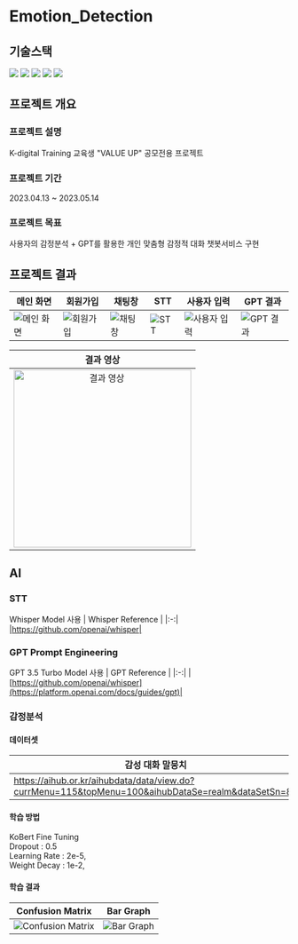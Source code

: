# Emotion_Detection

## 기술스택

<div align=left> 
  <img src="https://img.shields.io/badge/visual studio code-007ACC?style=for-the-badge&logo=visual studio code&logoColor=white"> 
  <img src="https://img.shields.io/badge/python-3776AB?style=for-the-badge&logo=python&logoColor=white"> 
  <img src="https://img.shields.io/badge/pytorch-EE4C2C?style=for-the-badge&logo=pytorch&logoColor=white">
  <img src="https://img.shields.io/badge/discord-5865F2?style=for-the-badge&logo=discord&logoColor=white"> 
  <img src="https://img.shields.io/badge/git-F05032?style=for-the-badge&logo=git&logoColor=white"> 
</div>

## 프로젝트 개요

### 프로젝트 설명

K-digital Training 교육생 "VALUE UP" 공모전용 프로젝트

### 프로젝트 기간

2023.04.13 ~ 2023.05.14

### 프로젝트 목표

사용자의 감정분석 + GPT를 활용한 개인 맞춤형 감정적 대화 챗봇서비스 구현

## 프로젝트 결과

| 메인 화면 | 회원가입 | 채팅창 | STT | 사용자 입력 | GPT 결과 |
| --- | --- | --- | --- | --- | --- |
| ![메인 화면](https://user-images.githubusercontent.com/61678329/251390764-acd21dab-8451-43a7-8ef3-e3ac0c63a8dc.png) | ![회원가입](https://user-images.githubusercontent.com/61678329/251390771-f552e40f-2027-42d4-9b13-5078a3c37261.png) | ![채팅창](https://user-images.githubusercontent.com/61678329/251390773-4b3779c1-e2dd-4a8f-bbb3-f11be2a64d4c.png) | ![STT](https://user-images.githubusercontent.com/61678329/251390781-f2cd9bac-a019-4f61-94d9-d72f483b3835.png) | ![사용자 입력](https://user-images.githubusercontent.com/61678329/251390782-c1aa4c8c-92ac-448f-a44d-236bbeea335e.png) | ![GPT 결과](https://user-images.githubusercontent.com/61678329/251390784-faf8aae7-0224-4039-8e21-1cb47aa542f0.png) |  

| 결과 영상 |
|:-:|
| <a href="https://user-images.githubusercontent.com/61678329/252132385-856edf36-12fc-4861-8f3a-41ea72cebbfe.mp4" target="_blank" rel="noopener noreferrer"><img src="https://user-images.githubusercontent.com/61678329/251390764-acd21dab-8451-43a7-8ef3-e3ac0c63a8dc.png" width="320" alt="결과 영상"></a> |
## AI
### STT
Whisper Model 사용
| Whisper Reference |
|:-:|
|https://github.com/openai/whisper|
### GPT Prompt Engineering
GPT 3.5 Turbo Model 사용
| GPT Reference |
|:-:|
|[https://github.com/openai/whisper](https://platform.openai.com/docs/guides/gpt)|
### 감정분석
#### 데이터셋
| 감성 대화 말뭉치| 감정 분류를 위한 대화 음성 데이터셋 |
|---| --- |
|https://aihub.or.kr/aihubdata/data/view.do?currMenu=115&topMenu=100&aihubDataSe=realm&dataSetSn=86|https://aihub.or.kr/aihubdata/data/view.do?currMenu=115&topMenu=100&dataSetSn=263|
#### 학습 방법
KoBert Fine Tuning  
    Dropout : 0.5  
    Learning Rate : 2e-5,  
    Weight Decay : 1e-2,  
#### 학습 결과

| Confusion Matrix | Bar Graph |
| --- | --- |
| ![Confusion Matrix](https://user-images.githubusercontent.com/61678329/252130299-e329ce4a-aa2e-4908-a2cd-4345f2dd2423.png) | ![Bar Graph](https://user-images.githubusercontent.com/61678329/252132321-cc2699af-ad9f-41b4-9075-30472ca78383.png) |




